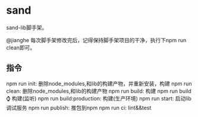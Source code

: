 # sand
sand-lib脚手架。

@jianghe 每次脚手架修改完后，记得保持脚手架项目的干净，执行下npm run clean即可。

## 指令
npm run init: 删除node_modules,和lib的构建产物，并重新安装，构建
npm run clean: 删除node_modules,和lib的构建产物
npm run build: 构建
npm run build:watch: 构建(监听)
npm run build:production: 构建(生产环境)
npm run start: 启动lib调试服务
npm run publish: 推包到npm
npm run ci: lint&&test
